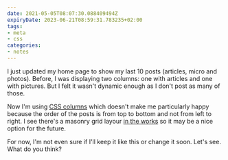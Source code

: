 ```yaml
---
date: 2021-05-05T08:07:30.088409494Z
expiryDate: 2023-06-21T08:59:31.783235+02:00
tags:
- meta
- css
categories:
- notes
---
```


I just updated my home page to show my last 10 posts (articles, micro and photos). Before, I was displaying two columns: one with articles and one with pictures. But I felt it wasn't dynamic enough as I don't post as many of those.

Now I'm using [CSS columns](https://developer.mozilla.org/en-US/docs/Web/CSS/columns) which doesn't make me particularly happy because the order of the posts is from top to bottom and not from left to right. I see there's a masonry grid layour [in the works](https://developer.mozilla.org/en-US/docs/Web/CSS/CSS_Grid_Layout/Masonry_Layout) so it may be a nice option for the future.

For now, I'm not even sure if I'll keep it like this or change it soon. Let's see. What do you think?
